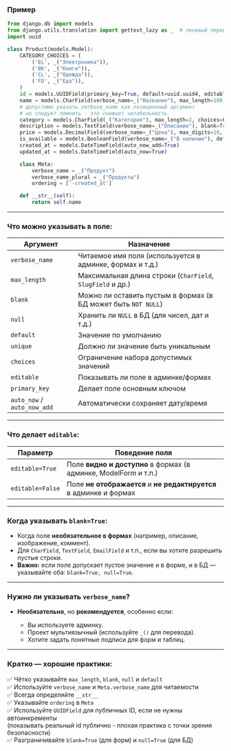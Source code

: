 ### Пример
```python
from django.db import models
from django.utils.translation import gettext_lazy as _  # ленивый перевод (из вариантов готовых значений)
import uuid

class Product(models.Model):
    CATEGORY_CHOICES = (
        ('EL', _("Электроника")),
        ('BK', _("Книги")),
        ('CL', _("Одежда")),
        ('FD', _("Еда")),
    )
    id = models.UUIDField(primary_key=True, default=uuid.uuid4, editable=False)
    name = models.CharField(verbose_name=_("Название"), max_length=100,unique=True)
    # допустимо указать verbose_name как позиционный аргумент
    # но следует помнить - это снижает читабельность
    category = models.CharField(_("Категория"), max_length=2, choices=CATEGORY_CHOICES, default='EL')
    description = models.TextField(verbose_name=_("Описание"), blank=True)  # можно оставить пустым в форме
    price = models.DecimalField(verbose_name=_("Цена"), max_digits=10, decimal_places=2)
    is_available = models.BooleanField(verbose_name=_("В наличии"), default=True)
    created_at = models.DateTimeField(auto_now_add=True)
    updated_at = models.DateTimeField(auto_now=True)

    class Meta:
        verbose_name = _("Продукт")
        verbose_name_plural = _("Продукты")
        ordering = ['-created_at']

    def __str__(self):
        return self.name
```

---

### Что можно указывать в поле:

| Аргумент                    | Назначение                                                     |
| --------------------------- | -------------------------------------------------------------- |
| `verbose_name`              | Читаемое имя поля (используется в админке, формах и т.д.)      |
| `max_length`                | Максимальная длина строки (`CharField`, `SlugField` и др.)     |
| `blank`                     | Можно ли оставить пустым в формах (в БД может быть `NOT NULL`) |
| `null`                      | Хранить ли `NULL` в БД (для чисел, дат и т.д.)                 |
| `default`                   | Значение по умолчанию                                          |
| `unique`                    | Должно ли значение быть уникальным                             |
| `choices`                   | Ограничение набора допустимых значений                         |
| `editable`                  | Показывать ли поле в админке/формах                            |
| `primary_key`               | Делает поле основным ключом                                    |
| `auto_now` / `auto_now_add` | Автоматически сохраняет дату/время                             |

---

### Что делает `editable`:

| Параметр         | Поведение поля                                                     |
| ---------------- | ------------------------------------------------------------------ |
| `editable=True`  | Поле **видно и доступно** в формах (в админке, ModelForm и т.п.)   |
| `editable=False` | Поле **не отображается** и **не редактируется** в админке и формах |

---

### Когда указывать `blank=True`:

* Когда поле **необязательное в формах** (например, описание, изображение, коммент).
* Для `CharField`, `TextField`, `EmailField` и т.п., если вы хотите разрешить пустые строки.
* **Важно:** если поле допускает пустое значение и в форме, и в БД — указывайте оба: `blank=True, null=True`.

---

### Нужно ли указывать `verbose_name`?

* **Необязательно**, но **рекомендуется**, особенно если:

  * Вы используете админку.
  * Проект мультиязычный (используйте `_()` для перевода).
  * Хотите задать понятные подписи для форм и таблиц.

---

### Кратко — хорошие практики:

✅ Чётко указывайте `max_length`, `blank`, `null` и `default`  
✅ Используйте `verbose_name` и `Meta.verbose_name` для читаемости  
✅ Всегда определяйте `__str__`  
✅ Указывайте `ordering` в `Meta`  
✅ Используйте `UUIDField` для публичных ID, если не нужны автоинкременты    
    (показывать реальный id публично - плохая практика с точки зрения безопасности)  
✅ Разграничивайте `blank=True` (для форм) и `null=True` (для БД)  

